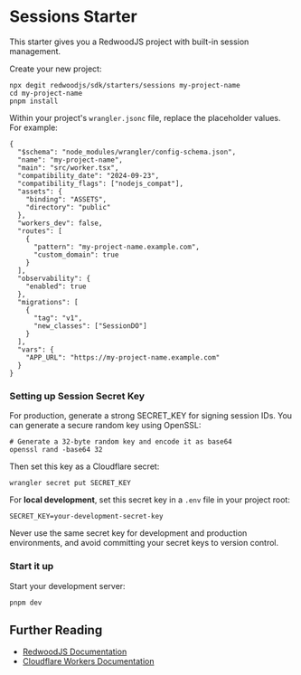 # Sessions Starter

This starter gives you a RedwoodJS project with built-in session management.

Create your new project:

```shell
npx degit redwoodjs/sdk/starters/sessions my-project-name
cd my-project-name
pnpm install
```

Within your project's `wrangler.jsonc` file, replace the placeholder values. For example:

```jsonc:wrangler.jsonc
{
  "$schema": "node_modules/wrangler/config-schema.json",
  "name": "my-project-name",
  "main": "src/worker.tsx",
  "compatibility_date": "2024-09-23",
  "compatibility_flags": ["nodejs_compat"],
  "assets": {
    "binding": "ASSETS",
    "directory": "public"
  },
  "workers_dev": false,
  "routes": [
    {
      "pattern": "my-project-name.example.com",
      "custom_domain": true
    }
  ],
  "observability": {
    "enabled": true
  },
  "migrations": [
    {
      "tag": "v1",
      "new_classes": ["SessionDO"]
    }
  ],
  "vars": {
    "APP_URL": "https://my-project-name.example.com"
  }
}
```

### Setting up Session Secret Key

For production, generate a strong SECRET_KEY for signing session IDs. You can generate a secure random key using OpenSSL:

```shell
# Generate a 32-byte random key and encode it as base64
openssl rand -base64 32
```

Then set this key as a Cloudflare secret:

```shell
wrangler secret put SECRET_KEY
```

For **local development**, set this secret key in a `.env` file in your project root:

```env
SECRET_KEY=your-development-secret-key
```

Never use the same secret key for development and production environments, and avoid committing your secret keys to version control.

### Start it up

Start your development server:

```shell
pnpm dev
```

## Further Reading

- [RedwoodJS Documentation](https://redwoodjs.com)
- [Cloudflare Workers Documentation](https://developers.cloudflare.com/workers)
